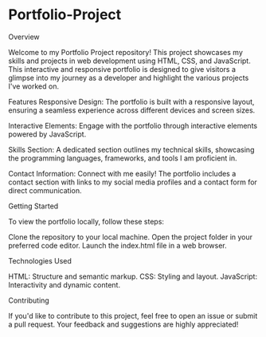 ﻿# Portfolio-Project

 Overview

Welcome to my Portfolio Project repository! This project showcases my skills and projects in web development using HTML, CSS, and JavaScript. This interactive and responsive portfolio is designed to give visitors a glimpse into my journey as a developer and highlight the various projects I've worked on.

Features
Responsive Design: The portfolio is built with a responsive layout, ensuring a seamless experience across different devices and screen sizes.

Interactive Elements: Engage with the portfolio through interactive elements powered by JavaScript. 

Skills Section: A dedicated section outlines my technical skills, showcasing the programming languages, frameworks, and tools I am proficient in.

Contact Information: Connect with me easily! The portfolio includes a contact section with links to my social media profiles and a contact form for direct communication.

Getting Started

To view the portfolio locally, follow these steps:

Clone the repository to your local machine.
Open the project folder in your preferred code editor.
Launch the index.html file in a web browser.

Technologies Used

HTML: Structure and semantic markup.
CSS: Styling and layout.
JavaScript: Interactivity and dynamic content.


Contributing

If you'd like to contribute to this project, feel free to open an issue or submit a pull request. Your feedback and suggestions are highly appreciated!


